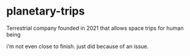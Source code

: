 # planetary-trips
Terrestrial company founded in 2021 that allows space trips for human being

i'm not even close to finish. just did because of an issue.
